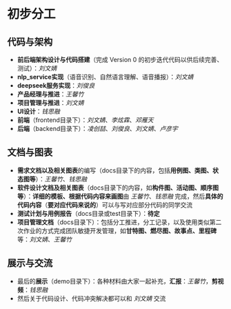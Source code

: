 # 初步分工

## 代码与架构
- **前后端架构设计与代码搭建**（完成 $\text{Version 0}$ 的初步迭代代码以供后续完善、测试）：*刘文婧*
- **nlp_service实现**（语音识别、自然语言理解、语音播报）：*刘文婧*
- **deepseek服务实现**：*刘俊良*
- **产品经理与推进**：*王馨竹*
- **项目管理与推进**：*刘文婧*
- **UI设计**：*钱思融*
- **前端**（frontend目录下）：*刘文婧*、*李炫霖*、*邓雁天*
- **后端**（backend目录下）：*凌创喆*、*刘俊良*、*刘文婧*、*卢彦宇*

## 文档与图表
- **需求文档以及相关图表**的编写（docs目录下的内容，包括**用例图、类图、状态图等**）：*王馨竹*、*钱思融*
- **软件设计文档及相关图表**（docs目录下的内容，如**构件图、活动图、顺序图等**）：**详细的模板、根据代码内容来画图**由 *王馨竹*、*钱思融* 完成，然后**具体的代码内容**（**要对应代码来说的**）可以与写对应部分代码的同学交流
- **测试计划与用例报告**（docs目录或test目录下）：**待定**
- **项目管理文档**（docs目录下）：包括分工推进，分工记录，以及使用类似第二次作业的方式完成团队敏捷开发管理，如**甘特图、燃尽图、故事点、里程碑**等：*刘文婧*、*王馨竹*

## 展示与交流
- 最后的**展示**（demo目录下）：各种材料由大家一起补充，**汇报**：*王馨竹*，**剪视频**：*钱思融*
- 然后关于代码设计、代码冲突解决都可以和 *刘文婧* 交流
